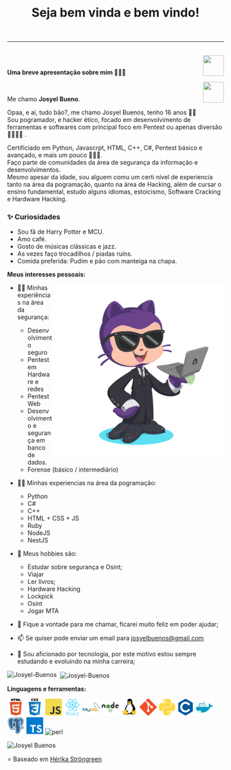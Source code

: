 <h1 align="center"> Seja bem vinda e bem vindo! </h1> 
 <img imgs\Eu.jpg/> 
<hr />
</a><br />
<a href="https://github.com/josyelbuenos" target="_blank">
  <img align="right" src="https://cdn.iconscout.com/icon/free/png-256/github-108-438008.png" width="48px" height="48px">
</a><br />
<p align="left" > 
  <b>Uma breve apresentação sobre mim 🎩🤵🏻</b>
</p>
<a href="https://www.instagram.com/josyelbueno/" target="_blank">
  <img align="right" src="https://cdn.icon-icons.com/icons2/1211/PNG/512/1491579602-yumminkysocialmedia36_83067.png" width="48px" height="48px">
</a><br />
<p align="left" >
Me chamo <b>Josyel Bueno</b>.
</p>
<p align="left" >
Opaa, e aí, tudo bão?, me chamo Josyel Buenos, tenho 16 anos 🎩🍷<br />
Sou pogramador, e hacker ético, focado em desenvolvimento de ferramentas e softwares com principal foco em Pentest ou apenas diversão 🤷🏻‍♂️🍷 </b>. <br/>
</p>
Certificiado em Python, Javascrpt, HTML, C++, C#, Pentest básico e avançado, e mais um pouco 💁🏻‍♂️.
<br/>
Faço parte de comunidades da área de segurança da informação e desenvolvimentos.
<br>
Mesmo apesar da idade, sou alguem comu um certi nível de experiencia tanto na área da pogramação, quanto na área de Hacking, além de cursar o ensino fundamental, estudo alguns idiomas, estoicismo, Software Cracking e Hardware Hacking.
</p>

### ✨ Curiosidades

- Sou fã de Harry Potter e MCU.
- Amo café.
- Gosto de músicas clássicas e jazz.
- As vezes faço trocadilhos / piadas ruins.
- Comida preferida: Pudim e pão com manteiga na chapa.

**Meus interesses pessoais:**

<img align="right" alt="GIF" src="imgs\octocat-1702233970715.png" width="400px" />

- 👩‍💻 Minhas experiências na área da segurança:
  - Desenvolvimento seguro
  - Pentest em Hardware e redes
  - Pentest Web
  - Desenvolvimento e segurança em banco de dados.
  - Forense (básico / intermediário)
  
  
- 👩‍💻 Minhas experiencias na área da pogramação:
  - Python
  - C#
  - C++
  - HTML + CSS + JS
  - Ruby
  - NodeJS
  - NestJS
  
  
- 👾 Meus hobbies são: 
  - Estudar sobre segurança e Osint;
  - Viajar
  - Ler livros;
  - Hardware Hacking
  - Lockpick
  - Osint
  - Jogar MTA
- 💬 Fique a vontade para me chamar, ficarei muito feliz em poder ajudar;
- 📫 Se quiser pode enviar um email para josyelbuenos@gmail.com

- 💼 Sou aficionado por tecnologia, por este motivo estou sempre estudando e evoluindo na minha carreira;
<p>
  <img align="left" src="https://github-readme-stats.vercel.app/api/top-langs/?username=josyelbuenos&layout=compact&theme=graywhite&title_color=268bd2" alt="Josyel-Buenos" />
</p>
<p>&nbsp;
  <img align="center" src="https://github-readme-stats.vercel.app/api?username=josyelbuenos&count_private=true&show_icons=true&theme=graywhite&icon_color=268bd2&title_color=268bd2" alt="Josyel-Buenos" />
</p>

**Linguagens e ferramentas:**  

<p align="left">
<img src="https://raw.githubusercontent.com/devicons/devicon/master/icons/html5/html5-original-wordmark.svg" alt="html5" width="40" height="40"/> 
<img src="https://raw.githubusercontent.com/devicons/devicon/master/icons/css3/css3-original-wordmark.svg" alt="css3" width="40" height="40"/> 
<img src="https://raw.githubusercontent.com/devicons/devicon/master/icons/javascript/javascript-original.svg" alt="javascript" width="40" height="40"/> 
<img src="https://raw.githubusercontent.com/devicons/devicon/master/icons/react/react-original-wordmark.svg" alt="react" width="40" height="40"/> 
<img src="https://raw.githubusercontent.com/devicons/devicon/master/icons/mysql/mysql-original-wordmark.svg" alt="mysql" width="40" height="40"/> 
<img src="https://raw.githubusercontent.com/devicons/devicon/master/icons/nodejs/nodejs-original-wordmark.svg" alt="nodejs" width="40" height="40"/> 
<img src="https://raw.githubusercontent.com/devicons/devicon/master/icons/linux/linux-original.svg" alt="linux" width="40" height="40" />
<img src="https://raw.githubusercontent.com/devicons/devicon/master/icons/git/git-original.svg" alt="git" width="40" height="40"/> 
<img src="https://raw.githubusercontent.com/devicons/devicon/master/icons/python/python-plain.svg" alt="Python" width="40" height="40" />
<img src="https://raw.githubusercontent.com/devicons/devicon/master/icons/c/c-plain.svg" alt="C" width="40" height="40" />
<img src="https://raw.githubusercontent.com/devicons/devicon/master/icons/docker/docker-plain.svg" alt="Docker" width="40" height="40" />
<img src="https://raw.githubusercontent.com/devicons/devicon/master/icons/postgresql/postgresql-plain.svg" alt="postgresql" width="40" height="40" />
<img src="https://raw.githubusercontent.com/devicons/devicon/master/icons/typescript/typescript-plain.svg" alt="typescript" width="40" height="40" />
<img src="https://github.com/dnmfarrell/Perl-Icons/blob/master/Icons/Perl_Onion_Color.svg" alt="perl" width="40" height="40" />
</p>


<p align="left"> <img src="https://komarev.com/ghpvc/?username=josyelbuenos" alt="Josyel Buenos" /> </p>

⭐️ Baseado em [Hérika Ströngreen](https://github.com/Strongreen)
